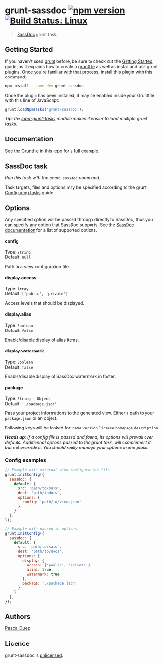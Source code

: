 # grunt-sassdoc [![npm version](http://img.shields.io/npm/v/grunt-sassdoc.svg?style=flat)](https://www.npmjs.org/package/grunt-sassdoc) [![Build Status: Linux](http://img.shields.io/travis/SassDoc/grunt-sassdoc.svg?style=flat)](https://travis-ci.org/SassDoc/grunt-sassdoc?branch=master)

> [SassDoc](https://github.com/SassDoc/SassDoc) grunt task.


## Getting Started

If you haven't used [grunt][] before, be sure to check out the [Getting Started][] guide, as it explains how to create a [gruntfile][Getting Started] as well as install and use grunt plugins. Once you're familiar with that process, install this plugin with this command:

```sh
npm install --save-dev grunt-sassdoc
```

Once the plugin has been installed, it may be enabled inside your Gruntfile with this line of JavaScript:

```js
grunt.loadNpmTasks('grunt-sassdoc');
```

*Tip: the [load-grunt-tasks](https://github.com/sindresorhus/load-grunt-tasks) module makes it easier to load multiple grunt tasks.*


[grunt]: http://gruntjs.com
[Getting Started]: https://github.com/gruntjs/grunt/wiki/Getting-started



## Documentation

See the [Gruntfile](Gruntfile.js) in this repo for a full example.


## SassDoc task
_Run this task with the `grunt sassdoc` command._

Task targets, files and options may be specified according to the grunt [Configuring tasks](http://gruntjs.com/configuring-tasks) guide.



## Options

Any specified option will be passed through directly to SassDoc, thus you can specify any option that SassDoc supports.
See the [SassDoc documentation](https://github.com/SassDoc/SassDoc#pass-extra-variables-to-the-view) for a list of supported options.

#### config

Type: `String`  
Default: `null`

Path to a view configuration file.

#### display.access

Type: `Array`  
Default: `['public', 'private']`

Access levels that should be displayed.

#### display.alias

Type: `Boolean`  
Default: `false`

Enable/disable display of alias items.


#### display.watermark

Type: `Boolean`  
Default: `false`

Enable/disable display of SassDoc watermark in footer.


#### package

Type: `String | Object`  
Default: `'./package.json'`

Pass your project informations to the generated view.
Either a path to your `package.json` or an object.

Following keys will be looked for:
`name`
`version`
`license`
`homepage`
`description`



_**Heads up**: If a config file is passed and found, its options will prevail over defauts.
Additionnal options passed to the grunt task, will complement it but not override it.
You should really manage your options in one place._



### Config examples

```js
// Example with external view configuration file.
grunt.initConfig({
  sassdoc: {
    default: {
      src: 'path/to/sass',
      dest: 'path/todocs',
      options: {
        config: 'path/to/view.json'
      }
    }
  },
});
```

```js
// Example with passed in options.
grunt.initConfig({
  sassdoc: {
    default: {
      src: 'path/to/sass',
      dest: 'path/to/docs',
      options: {
        display: {
          access: ['public', 'private'],
          alias: true,
          watermark: true
        },
        package: './package.json'
      }
    }
  },
});
```

## Authors

[Pascal Duez](http://pascalduez.me)


## Licence

grunt-sassdoc is [unlicensed](http://unlicense.org/).
